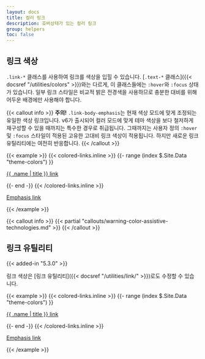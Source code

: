 ```yaml
---
layout: docs
title: 컬러 링크
description: 호버상태가 있는 컬러 링크
group: helpers
toc: false
---
```


## 링크 색상

`.link-*` 클래스를 사용하여 링크를 색상을 입힐 수 있습니다. [`.text-*` 클래스]({{< docsref "/utilities/colors" >}})와는 다르게, 이 클래스들에는 `:hover`와 `:focus` 상태가 있습니다. 일부 링크 스타일은 비교적 밝은 전경색을 사용하므로 충분한 대비를 위해 어두운 배경에만 사용해야 합니다.

{{< callout info >}}
**주의!** `.link-body-emphasis`는 현재 색상 모드에 맞게 조정되는 유일한 색상 링크입니다. v6가 출시되어 컬러 모드에 맞게 테마 색상을 보다 철저하게 재구성할 수 있을 때까지는 특수한 경우로 취급됩니다. 그때까지는 사용자 정의 `:hover` 및 `:focus` 스타일이 적용된 고유한 고대비 링크 색상이 적용됩니다. 하지만 새로운 링크 유틸리티에는 여전히 반응합니다.
{{< /callout >}}

{{< example >}}
{{< colored-links.inline >}}
{{- range (index $.Site.Data "theme-colors") }}
<p><a href="#" class="link-{{ .name }}">{{ .name | title }} link</a></p>
{{- end -}}
{{< /colored-links.inline >}}
<p><a href="#" class="link-body-emphasis">Emphasis link</a></p>
{{< /example >}}

{{< callout info >}}
{{< partial "callouts/warning-color-assistive-technologies.md" >}}
{{< /callout >}}

## 링크 유틸리티

{{< added-in "5.3.0" >}}

링크 색상은 [링크 유틸리티]({{< docsref "/utilities/link/" >}})로도 수정할 수 있습니다.

{{< example >}}
{{< colored-links.inline >}}
{{- range (index $.Site.Data "theme-colors") }}
<p><a href="#" class="link-{{ .name }} link-offset-2 link-underline-opacity-25 link-underline-opacity-100-hover">{{ .name | title }} link</a></p>
{{- end -}}
{{< /colored-links.inline >}}
<p><a href="#" class="link-body-emphasis link-offset-2 link-underline-opacity-25 link-underline-opacity-75-hover">Emphasis link</a></p>
{{< /example >}}
